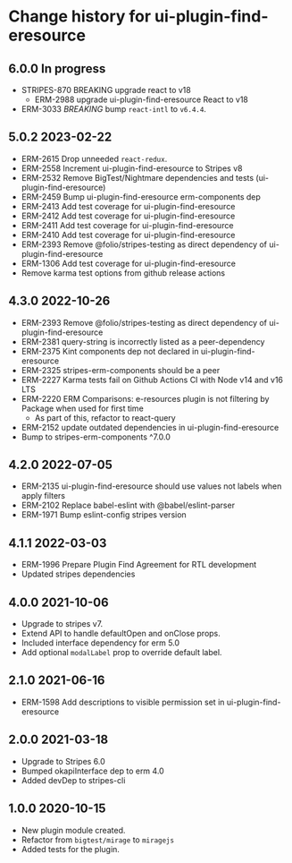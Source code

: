 # Change history for ui-plugin-find-eresource

## 6.0.0 In progress
  * STRIPES-870 BREAKING upgrade react to v18
    * ERM-2988 upgrade ui-plugin-find-eresource React to v18
  * ERM-3033 *BREAKING* bump `react-intl` to `v6.4.4`.

## 5.0.2 2023-02-22
* ERM-2615 Drop unneeded `react-redux`.
* ERM-2558 Increment ui-plugin-find-eresource to Stripes v8
* ERM-2532 Remove BigTest/Nightmare dependencies and tests (ui-plugin-find-eresource)
* ERM-2459 Bump ui-plugin-find-eresource erm-components dep
* ERM-2413 Add test coverage for ui-plugin-find-eresource <Container>
* ERM-2412 Add test coverage for ui-plugin-find-eresource <Modal>
* ERM-2411 Add test coverage for ui-plugin-find-eresource <Filters>
* ERM-2410 Add test coverage for ui-plugin-find-eresource <Container>
* ERM-2393 Remove @folio/stripes-testing as direct dependency of ui-plugin-find-eresource
* ERM-1306 Add test coverage for ui-plugin-find-eresource <EresourceSearch>
* Remove karma test options from github release actions

## 4.3.0 2022-10-26
* ERM-2393 Remove @folio/stripes-testing as direct dependency of ui-plugin-find-eresource
* ERM-2381 query-string is incorrectly listed as a peer-dependency
* ERM-2375 Kint components dep not declared in ui-plugin-find-eresource
* ERM-2325 stripes-erm-components should be a peer
* ERM-2227 Karma tests fail on Github Actions CI with Node v14 and v16 LTS
* ERM-2220 ERM Comparisons: e-resources plugin is not filtering by Package when used for first time
  * As part of this, refactor to react-query
* ERM-2152 update outdated dependencies in ui-plugin-find-eresource
* Bump to stripes-erm-components ^7.0.0

## 4.2.0 2022-07-05
* ERM-2135 ui-plugin-find-eresource should use values not labels when apply filters
* ERM-2102 Replace babel-eslint with @babel/eslint-parser
* ERM-1971 Bump eslint-config stripes version
## 4.1.1 2022-03-03
* ERM-1996 Prepare Plugin Find Agreement for RTL development
* Updated stripes dependencies
## 4.0.0 2021-10-06
* Upgrade to stripes v7.
* Extend API to handle defaultOpen and onClose props.
* Included interface dependency for erm 5.0
* Add optional `modalLabel` prop to override default label.

## 2.1.0 2021-06-16
* ERM-1598 Add descriptions to visible permission set in ui-plugin-find-eresource

## 2.0.0 2021-03-18
* Upgrade to Stripes 6.0
* Bumped okapiInterface dep to erm 4.0
* Added devDep to stripes-cli

## 1.0.0 2020-10-15
* New plugin module created.
* Refactor from `bigtest/mirage` to `miragejs`
* Added tests for the plugin.
